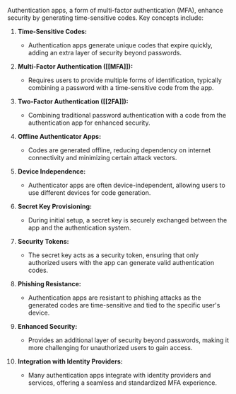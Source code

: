Authentication apps, a form of multi-factor authentication (MFA), enhance security by generating time-sensitive codes. Key concepts include:

1. **Time-Sensitive Codes:**
    
    - Authentication apps generate unique codes that expire quickly, adding an extra layer of security beyond passwords.
2. **Multi-Factor Authentication ([[MFA]]):**
    
    - Requires users to provide multiple forms of identification, typically combining a password with a time-sensitive code from the app.
3. **Two-Factor Authentication ([[2FA]]):**
    
    - Combining traditional password authentication with a code from the authentication app for enhanced security.
4. **Offline Authenticator Apps:**
    
    - Codes are generated offline, reducing dependency on internet connectivity and minimizing certain attack vectors.
5. **Device Independence:**
    
    - Authenticator apps are often device-independent, allowing users to use different devices for code generation.
6. **Secret Key Provisioning:**
    
    - During initial setup, a secret key is securely exchanged between the app and the authentication system.
7. **Security Tokens:**
    
    - The secret key acts as a security token, ensuring that only authorized users with the app can generate valid authentication codes.
8. **Phishing Resistance:**
    
    - Authentication apps are resistant to phishing attacks as the generated codes are time-sensitive and tied to the specific user's device.
9. **Enhanced Security:**
    
    - Provides an additional layer of security beyond passwords, making it more challenging for unauthorized users to gain access.
10. **Integration with Identity Providers:**
    
    - Many authentication apps integrate with identity providers and services, offering a seamless and standardized MFA experience.